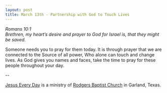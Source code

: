 ```yaml
---
layout: post
title: March 13th - Partnership with God to Touch Lives
---
```


_Romans 10:1  
Brethren, my heart&rsquo;s desire and prayer to God for Israel is,
that they might be saved._

Someone needs you to pray for them today. It is through prayer that
we are connected to the Source of all power, Who alone can touch and
change lives. As God gives you names and faces, take the time to pray
for these people throughout your day.

 --

<a href=http://jesuseveryday.net>Jesus Every Day</a> is a ministry of <a href=http://rodgersbaptist.net>Rodgers Baptist Church</a> in Garland, Texas.
